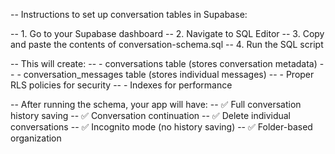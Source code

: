 -- Instructions to set up conversation tables in Supabase:

-- 1. Go to your Supabase dashboard
-- 2. Navigate to SQL Editor
-- 3. Copy and paste the contents of conversation-schema.sql
-- 4. Run the SQL script

-- This will create:
-- - conversations table (stores conversation metadata)
-- - conversation_messages table (stores individual messages)
-- - Proper RLS policies for security
-- - Indexes for performance

-- After running the schema, your app will have:
-- ✅ Full conversation history saving
-- ✅ Conversation continuation
-- ✅ Delete individual conversations
-- ✅ Incognito mode (no history saving)
-- ✅ Folder-based organization
